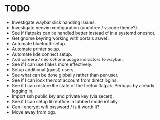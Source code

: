 # TODO
 - Investigate waybar click handling issues.
 - Investigate neovim configuration (undotree / vscode theme?).
 - See if flatpaks can be handled better instead of in a systemd oneshot.
 - Get gnome keyring working with portals aswell.
 - Automate bluetooth setup.
 - Automate printer setup.
 - Automate kde connect setup.
 - Add camera / microphone usage indicators to waybar.
 - See if I can use flakes more effectively.
 - Setup additional (guest) users.
 - See what can be done globally rather than per-user.
 - See if I can lock the root account from direct logins.
 - See if I can restore the state of the firefox flatpak. Perhaps by already logging in.
 - Import ssh public key and private key (via secret).
 - See if I can setup libreoffice in tabbed mode initially.
 - Can I encrypt wifi password / is it worth it?
 - Move away from pgp.
